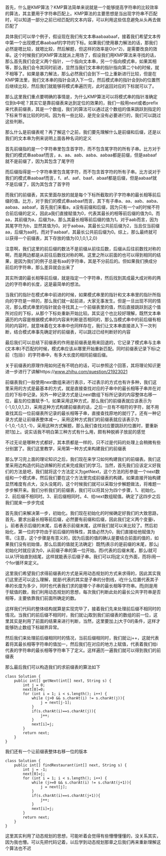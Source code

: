 首先，什么是KMP算法？KMP算法简单来说就是一个能够提高字符串的比较效率的算法，其主要用于字符串匹配上。KMP算法的主要思想是当出现字符串不匹配时，可以知道一部分之前已经匹配的文本内容，可以利用这些信息避免从头再去做匹配了

具体我们可以举个例子，假设现在我们有文本串aabaabaaf，接着我们希望文本传中第一个出现模式串aabaaf的字符的下标。如果我们使用暴力解法的话，那我们必然是嗯比较，就嗯比较，然后解题，但这样的效率是O(n^2)，是需要改良的效率。这个时候我们的KMP算法就派上用场了，假设我们用KMP算法来寻找的话，那么首先我们会定义两个指针，一个指向文本串，另一个指向模式串，如果其相等，那么我们会令其同时前进，显然当我们文本串的指针指向第二个b的时候，就不相等了。如果是暴力解法，那么必然我们会到下一位上重新进行比较，但是在KMP算法里，我们文本串的指针会进入下一位，然后模式串的指针会到b的位置然后继续比较，然后我们就能够将模式串遍历完，此时返回对应的下标就可以了。

那么这里我们重点要明确的事情是，为什么KMP算法可以将模式串的指针准确定位到b中呢？其实它是靠前缀表来达到定位的效果的，我们一般用next或者prefix来代表前缀表，其是一个数组，我们的算法可以通过这个数组的值来跳跃到指定的下标来节省比较的时间。因为有一些比较，是完全没有必要进行的，我们可以跳过这些判断。

那么什么是前缀表呢？再了解这个之前，我们要先理解什么是前缀和后缀，还是以我们的文本串为例来说明上面各种名词的定义

首先前缀指的是一个字符串里包含首字符，而不包含尾字符的所有子串。比方对于我们的模式串aabaaf而言，a、aa、aab、aaba、aabaa都是前缀，但是aabaaf就不是前缀了，因为其包含了尾字符

而后缀指得是一个字符串里包含尾字符，而不包含首字符的所有子串。比方说对于我们的模式串aabaaf而言，f、af、aaf、baaf、abaaf都是后缀，但是aabaaf就不是后缀了，因为其包含了首字符

而我们的前缀表，其实里面存放的就是每个下标所截取的子字符串的最长相等前后缀的值。比方，对于我们的模式串aabaaf而言，其下有子串a、aa、aab、aaba、aabaa、aabaaf，首先我们来看a，a没有前缀和后缀，因为只有一个a的时候不符合前后缀的定义，因此a我们直接赋值为0，代表其最长的相等前后缀的值为0。而aa，其前缀为a，后缀为a，那么其最长相等前后缀的值为1。对于aab而言，因为其尾字符为b，显然其值为0。对于aabaa，其最长公共前后缀为2，当且仅当前缀aa，后缀为aa时。而对于aabaaf，其最长公共前后缀为0。综上，那么最终就可以获得一个前缀表，其下存放的值为{0,1,0,1,2,0}

注意啊，我们这里的前后缀的数法不是前缀从前往后数，后缀从后往前数找对称的啊，而是两边都是从前往后数找对称的啊。这里之所以前面的也可以得到相同的结果，是因为我们的例子总是有aa的字符串，其是不分前后的。但如果我们换成分前后的字符串，那么差异就会出来了

其实所谓的最长相等前后缀，就是指定一个字符串，然后找到其成最大成对称的两边的字符串的长度，这是最简单的想法。

当我们的指针在模式串中前进的时候，如果模式串里的指针和文本串里的指针所指向的字符是一样的，那么我们就一起前进，大家无事发生。但是一旦出现不同的情况，那么模式串里的指针就会寻找其上一个前缀表里的值，然后直接跳跃到这个值所对应的下标，从那个下标处重新开始比较。其实这个也比较好理解，既然文本串遍历的内容是根据模式串的内容来判断是否相同的，那么当模式串中的前后缀有相同的内容时，就意味着在文本串中也同样存在，我们让文本串直接进入下一次判断，结合模式串事先确定好的前缀表，可以跳过已经判断好的内容

最后我们可以总结下前缀表的作用是前缀表是用来回退的，它记录了模式串与主串(文本串)不匹配的时候，模式串应该从哪里开始重新匹配。同时前缀表记录下标i之前（包括i）的字符串中，有多大长度的相同前缀后缀。

关于前缀表的原理作用如何还有不明白的话，可以参照这个回答，其将理论知识更进一步进行了讲解https://www.zhihu.com/question/21923021

前缀表我们一般使用next数组来进行表示，不过表示的方式也有许多种，我们这里采用的方式是最基本的方式，就是直接查找对应的子串中的最长相等子串并在对应的下标中记录。另外一种记录方式是让next数组下标所记录的内容整体右移一位，最左的位置赋予-1，如果采用这种方式，那么我们的前缀表就应该表示为{-1,0,1,0,1,2}，采用这种方式构建前缀表的话，之后一旦有不相符的字符，就不用查找其后一位前缀表所记录的最长相等子串，直接查找原地的就行了。还有一种记录方式是让前缀表整体减一，采用这种方式我们的前缀表就应该表示为{-1,0,-1,0,1,-1}，采用这种方式解题，那么我们查找对应要跳跃的位置时，要重新把1加上。说实话我不明白第三种方式有什么用，颇有种脱裤子放屁的感觉

不过无论是哪种方式都好，其本质都是一样的，只不过是代码的处理上会稍微有些分别罢了。我们这里教学，采用第一种方式来构建我们的前缀表

那么学习完上面的理论知识之后，我们现在来学习如何构建我们的前缀表。我们这里采用边构造代码边讲解的形式来完成我们的学习。当然，首先我们应该定义好我们的方法是吧，我们就将这个方法定义为getNext，这个方法的形参是一个next数组和一个模式串，然后我们要在这个方法里完成前缀表的构建。如果直接开始构建显然难度有点大，没头没尾的，这个时候我们就可以采取分步解题做法，将难题一步步解开来。我们分析我们的前缀表，我们可以将其分为四个步骤，1、初始化。2、前后缀不相同时。3、前后缀相同时。4、给next数组赋值。确定了这四步之后我们就来一步步完成

首先我们来解决第一步，初始化。我们现在初始化的时候确定好我们的大致思路，首先，要求出最长相等前后缀，必然要有前缀和后缀，因此我们定义两个变量i，j。前者表示后缀的末尾，后者表示前缀末尾，这样我们就可以来比较了。然后初始化，第一位的字符由于前后缀的特殊性，其值必然为0，我们直接给他赋值为零。（注意，这个步骤是有意义的，因为后面的值的确认是要结合前面的值的，如果我们没有初始值，那么后面的值就无法确定）既然j表示的是前缀的末尾，那么j初始化时就应该为0，从前缀子串的第一位开始。而i代表的后缀末尾，那么i就可以从1开始直到结尾，这样就能表示后缀子串。我们可以将j定义在外面，而将i用一个for循环来定义。

这里我们希望我们求得前缀表的方式是采用动态规划的方式来求得的，因此其实我们这里还可以这么理解，就是i代表的其实是子串的分割线，i在什么位置代表其子串的长度为多少，同时也代表我们求的是哪个子串的最长相等字符串。而j则是用于赋值的数，我们利用动态规划的思想，每次我们判断此处的最长公共字符串是否相等，主要依靠我们前面所确定的数。

这样我们代码的整体结构就算是实现完毕了，接着我们先来处理前后缀不相同时的情况。当我们的前后缀不相同时，我们就让j取到我们前缀表的数组的前一位，这里其实是利用了前面的结果来进行判断，当然，这里要加上j大于0的条件，这样才能够防止数组下标越界异常。

然后我们来处理前后缀相同时的情况，当前后缀相同时，我们就让j++，这就代表着将其最长相等字符串的值加一，然后我们在对应的地方上赋值，代表着我们给i代表的字符串的最长相等字符串下了定义。这样遍历一遍我们就可以得到我们的前缀表

那么最后我们可以构造我们的求前缀表的算法如下

```
class Solution {
    public int[] getNext(int[] next, String s) {
        int j = 0;
        next[0]=0;
        for (int i = 1; i < s.length(); i++) {
            while (j>0 && s.charAt(i) != s.charAt(j)){
                j = next[j-1];
            }
            if(s.charAt(i)==s.charAt(j)){
                j++;
            }
            next[i]=j;
        }
        return next;
    }
}
```

我们还有一个让前缀表整体右移一位的版本

```
class Solution {
    public int[] findRestaurant(int[] next, String s) {
        int j = -1;
        next[0]=j;
        for (int i = 1; i < s.length(); i++) {
            while (j>=0 && s.charAt(i) != s.charAt(j+1)){
                j = next[j];
            }
            if(s.charAt(i)==s.charAt(j+1)){
                j++;
            }
            next[i]=j;
        }
        return next;
    }
}
```

这里其实利用了动态规划的思想，可能听着会觉得有些懵懵懂懂的，没关系其实，因为我也懵。可以先把代码记着，以后学到动态规划那章之后我们再来重新理解这个算法也不迟